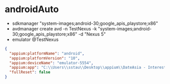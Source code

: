 # androidAuto

- sdkmanager "system-images;android-30;google_apis_playstore;x86"
- avdmanager create avd -n TestNexus -k "system-images;android-30;google_apis_playstore;x86" -d "Nexus 5"
- emulator @TestNexus

```json
{
  "appium:platformName": "android",
  "appium:platformVersion": "10",
  "appium:deviceName": "emulator-5554",
  "appium:app": "C:\\Users\\sstau\\Desktop\\appium\\DateAsia - Interesting Asian D_4.2_Apkpure.apk",
  "fullReset": false
}
```
